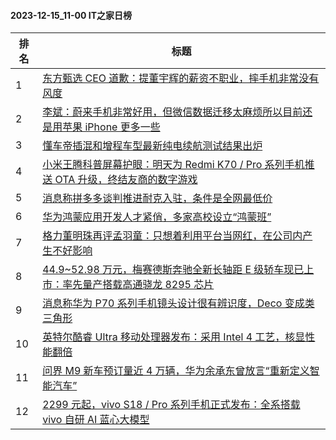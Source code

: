 #### 2023-12-15_11-00  IT之家日榜

| 排名 | 标题|
| --- | ---|
| 1 | [东方甄选 CEO 道歉：提董宇辉的薪资不职业，摔手机非常没有风度](https://www.ithome.com/0/739/293.htm) |
| 2 | [李斌：蔚来手机非常好用，但微信数据迁移太麻烦所以目前还是用苹果 iPhone 更多一些](https://www.ithome.com/0/739/282.htm) |
| 3 | [懂车帝插混和增程车型最新纯电续航测试结果出炉](https://www.ithome.com/0/739/175.htm) |
| 4 | [小米王腾科普屏幕护眼：明天为 Redmi K70 / Pro 系列手机推送 OTA 升级，终结友商的数字游戏](https://www.ithome.com/0/739/286.htm) |
| 5 | [消息称拼多多谈判推进耐克入驻，条件是全网最低价](https://www.ithome.com/0/739/179.htm) |
| 6 | [华为鸿蒙应用开发人才紧俏，多家高校设立“鸿蒙班”](https://www.ithome.com/0/739/240.htm) |
| 7 | [格力董明珠再评孟羽童：只想着利用平台当网红，在公司内产生不好影响](https://www.ithome.com/0/739/247.htm) |
| 8 | [44.9~52.98 万元，梅赛德斯奔驰全新长轴距 E 级轿车现已上市：率先量产搭载高通骁龙 8295 芯片](https://www.ithome.com/0/739/336.htm) |
| 9 | [消息称华为 P70 系列手机镜头设计很有辨识度，Deco 变成类三角形](https://www.ithome.com/0/739/242.htm) |
| 10 | [英特尔酷睿 Ultra 移动处理器发布：采用 Intel 4 工艺，核显性能翻倍](https://www.ithome.com/0/739/327.htm) |
| 11 | [问界 M9 新车预订量近 4 万辆，华为余承东曾放言“重新定义智能汽车”](https://www.ithome.com/0/739/212.htm) |
| 12 | [2299 元起，vivo S18 / Pro 系列手机正式发布：全系搭载 vivo 自研 AI 蓝心大模型](https://www.ithome.com/0/739/298.htm) |
